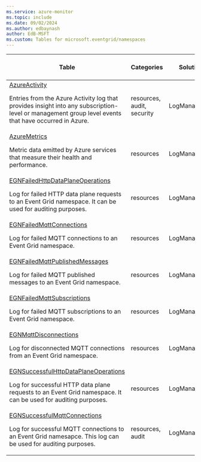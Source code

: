 ```yaml
---
ms.service: azure-monitor
ms.topic: include
ms.date: 09/02/2024
ms.author: edbaynash
author: EdB-MSFT
ms.custom: Tables for microsoft.eventgrid/namespaces
---
```



| Table | Categories | Solutions|[Supports basic log plan](/azure/azure-monitor/logs/basic-logs-configure?tabs=portal-1#compare-the-basic-and-analytics-log-data-plans)| Queries|
|---|---|---|---|---|
| [AzureActivity](/azure/azure-monitor/reference/tables/AzureActivity)<p>Entries from the Azure Activity log that provides insight into any subscription-level or management group level events that have occurred in Azure. | resources, audit, security | LogManagement | No| [Yes](/azure/azure-monitor/reference/queries/azureactivity)|
| [AzureMetrics](/azure/azure-monitor/reference/tables/AzureMetrics)<p>Metric data emitted by Azure services that measure their health and performance. | resources | LogManagement | No| [Yes](/azure/azure-monitor/reference/queries/azuremetrics)|
| [EGNFailedHttpDataPlaneOperations](/azure/azure-monitor/reference/tables/EGNFailedHttpDataPlaneOperations)<p>Log for failed HTTP data plane requests to an Event Grid namespace. It can be used for auditing purposes. | resources | LogManagement | No| [Yes](/azure/azure-monitor/reference/queries/egnfailedhttpdataplaneoperations)|
| [EGNFailedMqttConnections](/azure/azure-monitor/reference/tables/EGNFailedMqttConnections)<p>Log for failed MQTT connections to an Event Grid namespace. | resources | LogManagement | No| [Yes](/azure/azure-monitor/reference/queries/egnfailedmqttconnections)|
| [EGNFailedMqttPublishedMessages](/azure/azure-monitor/reference/tables/EGNFailedMqttPublishedMessages)<p>Log for failed MQTT published messages to an Event Grid namespace. | resources | LogManagement | No| -|
| [EGNFailedMqttSubscriptions](/azure/azure-monitor/reference/tables/EGNFailedMqttSubscriptions)<p>Log for failed MQTT subscriptions to an Event Grid namespace. | resources | LogManagement | No| -|
| [EGNMqttDisconnections](/azure/azure-monitor/reference/tables/EGNMqttDisconnections)<p>Log for disconnected MQTT connections from an Event Grid namespace. | resources | LogManagement | No| [Yes](/azure/azure-monitor/reference/queries/egnmqttdisconnections)|
| [EGNSuccessfulHttpDataPlaneOperations](/azure/azure-monitor/reference/tables/EGNSuccessfulHttpDataPlaneOperations)<p>Log for successful HTTP data plane requests to an Event Grid namespace. It can be used for auditing purposes. | resources | LogManagement | No| [Yes](/azure/azure-monitor/reference/queries/egnsuccessfulhttpdataplaneoperations)|
| [EGNSuccessfulMqttConnections](/azure/azure-monitor/reference/tables/EGNSuccessfulMqttConnections)<p>Log for successful MQTT connections to an Event Grid namesapce. This log can be used for auditing purposes. | resources, audit | LogManagement | No| [Yes](/azure/azure-monitor/reference/queries/egnsuccessfulmqttconnections)|

  
